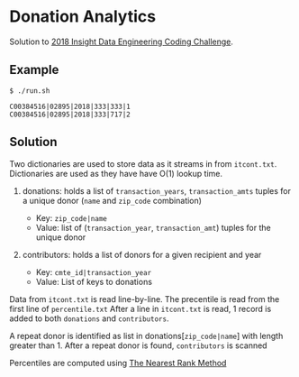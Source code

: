 # Donation Analytics

Solution to [2018 Insight Data Engineering Coding Challenge](https://github.com/InsightDataScience/donation-analytics).

## Example
`$ ./run.sh`

    C00384516|02895|2018|333|333|1
    C00384516|02895|2018|333|717|2

## Solution
Two dictionaries are used to store data as it streams in from `itcont.txt`.  Dictionaries are used as they have have O(1) lookup time.

1. donations: holds a list of `transaction_years`, `transaction_amts` tuples for a unique donor (`name` and `zip_code` combination)
	* Key: `zip_code|name`
	* Value: list of (`transaction_year`, `transaction_amt`) tuples for the unique donor

2. contributors: holds a list of donors for a given recipient and year
	* Key: `cmte_id|transaction_year`
	* Value: List of keys to donations

Data from `itcont.txt` is read line-by-line.  The precentile is read from the first line of `percentile.txt` After a line in `itcont.txt` is read, 1 record is added to both `donations` and `contributors`.

A repeat donor is identified as list in donations[`zip_code|name`] with length greater than 1.  After a repeat donor is found, `contributors` is scanned 

Percentiles are computed using [The Nearest Rank Method](https://en.wikipedia.org/wiki/Percentile#The_nearest-rank_method)
